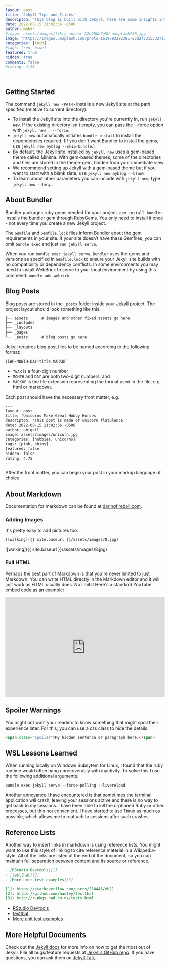 ```yaml
---
layout: post
title: 'Jekyll Tips and Tricks'
descripton: 'This blog is built with Jekyll; here are some insights into how the content is built.'
date: 2022-08-15 21:02:56 -0500
author: maker
#image: assets/images/fikry-anshor-X2bDNWh7gMU-unsplash750.jpg
image: 'https://images.unsplash.com/photo-1619793292381-25d2f7315532?ixlib=rb-1.2.1&ixid=MnwxMjA3fDB8MHxwaG90by1wYWdlfHx8fGVufDB8fHx8&auto=format&fit=crop&w=750&q=80'
categories: [tech]
#tags: [red, blue]
featured: true
hidden: true
comments: false
#rating: 4.25

---
```


## Getting Started

The command `jekyll new <PATH>` installs a new Jekyll site at the path specified (relative to current directory).

- To install the Jekyll site into the directory you're currently in, run `jekyll new`. If the existing directory isn't empty, you can pass the --force option with `jekyll new . --force`.
- `jekyll new` automatically initiates `bundle install` to install the dependencies required. (If you don't want Bundler to install the gems, use `jekyll new myblog --skip-bundle`.)
- By default, the Jekyll site installed by `jekyll new` uses a gem-based theme called Minima. With gem-based themes, some of the directories and files are stored in the theme-gem, hidden from your immediate view.
- We recommend setting up Jekyll with a gem-based theme but if you want to start with a blank slate, use `jekyll new myblog --blank`
- To learn about other parameters you can include with `jekyll new`, type `jekyll new --help`.

## About Bundler

Bundler packages ruby gems needed for your project. `gem install bundler` installs the bundler gem through RubyGems. You only need to install it once - not every time you create a new Jekyll project.

The `Gemfile` and `Gemfile.lock` files inform Bundler about the gem requirements in your site. If your site doesn’t have these Gemfiles, you can omit `bundle exec` and just `run jekyll serve`.

When you run `bundle exec jekyll serve`, `Bundler` uses the gems and versions as specified in `Gemfile.lock` to ensure your Jekyll site builds with no compatibility or dependency conflicts. In some environments you may need to install WebBrick to serve to your local environment by using this commend: `bundle add webrick`.

## Blog Posts

Blog posts are stored in the `_posts` folder inside your [Jekyll](https://jekyllrb.com) project. The project layout should look something like this:

```txt
├── assets      # images and other fixed assets go here
├── _includes
├── _layouts
├── _pages
└── _posts      # blog posts go here
```

Jekyll requires blog post files to be named according to the following format:

`YEAR-MONTH-DAY-title.MARKUP`

* `YEAR` is a four-digit number
* `MONTH` and `DAY` are both two-digit numbers, and
* `MARKUP` is the file extension representing the format used in the file, e.g. html or markdown.

Each post should have the necessary front matter, e.g.

```html
---
layout: post
title: 'Unicorns Make Great Hobby Horses'
descripton: 'This post is made of unicorn flatulence.'
date: 2022-08-15 21:02:56 -0500
author: abigail
image: assets/images/unicorn.jpg
categories: [hobbies, unicorns]
tags: [pink, shiny]
featured: false
hidden: false
rating: 4.75
---
```

After the front matter, you can begin your post in your markup language of choice.

## About Markdown

Documentation for markdown can be found at [daringfireball.com](https://daringfireball.net/projects/markdown/).

### Adding Images

It's pretty easy to add pictures too.

```
![walking]({{ site.baseurl }}/assets/images/8.jpg)
```

![walking]({{ site.baseurl }}/assets/images/8.jpg)

### Full HTML

Perhaps the best part of Markdown is that you're never limited to just Markdown. You can write HTML directly in the Markdown editor and it will just work as HTML usually does. No limits! Here's a standard YouTube embed code as an example:

<p><iframe style="width:100%;" height="315" src="https://www.youtube.com/embed/Cniqsc9QfDo?rel=0&amp;showinfo=0" frameborder="0" allowfullscreen></iframe></p>

## Spoiler Warnings

You might not want your readers to know something that might spoil their experience later. <span class="spoiler">For this, you can use a css class to hide the details.</span>

```html
<span class="spoiler">My hidden sentence or paragraph here.</span>
```

## WSL Lessons Learned

When running locally on Windows Subsytem for Linux, I found that the ruby runtime would often hang unrecoverably with inactivity. To solve this I use the following additional arguments.

```
bundle exec jekyll serve --force-polling --livereload
```

Another annoyance I have encountered is that sometimes the terminal application will crash, leaving your sessions active and there is no way to get back to my sessions. I have been able to kill the orphaned Ruby or other processes, but this not convenient. I have started to use Tmux as much as possible, which allows me to reattach to sessions after such crashes.

## Reference Lists

Another way to insert links in markdown is using reference lists. You might want to use this style of linking to cite reference material in a Wikipedia-style. All of the links are listed at the end of the document, so you can maintain full separation between content and its source or reference.

```markdown
- [RStudio Devtools][1]
- [testthat][2]
- [More unit test examples][3]

[1]: https://stackoverflow.com/users/214446/mb21
[2]: https://github.com/hadley/testthat
[3]: http://r-pkgs.had.co.nz/tests.html
```

- [RStudio Devtools][1]
- [testthat][2]
- [More unit test examples][3]

[1]: https://stackoverflow.com/users/214446/mb21
[2]: https://github.com/hadley/testthat
[3]: http://r-pkgs.had.co.nz/tests.html

## More Helpful Documents

Check out the [Jekyll docs][jekyll-docs] for more info on how to get the most out of Jekyll. File all bugs/feature requests at [Jekyll’s GitHub repo][jekyll-gh]. If you have questions, you can ask them on [Jekyll Talk][jekyll-talk].

[jekyll-docs]: https://jekyllrb.com/docs/home
[jekyll-gh]:   https://github.com/jekyll/jekyll
[jekyll-talk]: https://talk.jekyllrb.com/
